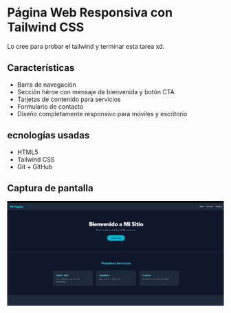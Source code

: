 # Página Web Responsiva con Tailwind CSS

Lo cree para probar el tailwind y terminar esta tarea xd.

## Características

- Barra de navegación
- Sección héroe con mensaje de bienvenida y botón CTA
- Tarjetas de contenido para servicios
- Formulario de contacto
- Diseño completamente responsivo para móviles y escritorio

##  ecnologías usadas

- HTML5
- Tailwind CSS
- Git + GitHub

## Captura de pantalla

![alt text](image.png)



